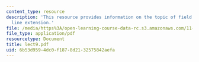 ```yaml
---
content_type: resource
description: 'This resource provides information on the topic of field trip: green
  line extension.'
file: /media/https%3A/open-learning-course-data-rc.s3.amazonaws.com/11-027-city-to-city-comparing-researching-and-writing-about-cities-spring-2006/6b53d9594dc0f1878d2132575842aefa_lect9.pdf
file_type: application/pdf
resourcetype: Document
title: lect9.pdf
uid: 6b53d959-4dc0-f187-8d21-32575842aefa
---
```


